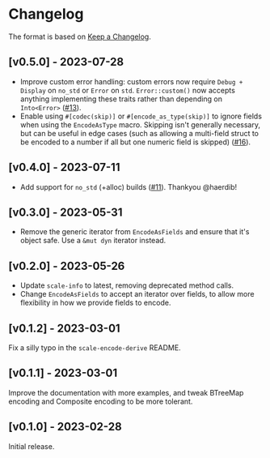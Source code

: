 # Changelog

The format is based on [Keep a Changelog].

[Keep a Changelog]: http://keepachangelog.com/en/1.0.0/

## [v0.5.0] - 2023-07-28

- Improve custom error handling: custom errors now require `Debug + Display` on `no_std` or `Error` on `std`.
  `Error::custom()` now accepts anything implementing these traits rather than depending on `Into<Error>`
  ([#13](https://github.com/paritytech/scale-encode/pull/13)).
- Enable using `#[codec(skip)]` or `#[encode_as_type(skip)]` to ignore fields when using the `EncodeAsType` macro.
  Skipping isn't generally necessary, but can be useful in edge cases (such as allowing a multi-field struct to be
  encoded to a number if all but one numeric field is skipped) ([#16](https://github.com/paritytech/scale-encode/pull/16)).

## [v0.4.0] - 2023-07-11

- Add support for `no_std` (+alloc) builds ([#11](https://github.com/paritytech/scale-encode/pull/11)). Thankyou @haerdib!

## [v0.3.0] - 2023-05-31

- Remove the generic iterator from `EncodeAsFields` and ensure that it's object safe. Use a `&mut dyn` iterator instead.

## [v0.2.0] - 2023-05-26

- Update `scale-info` to latest, removing deprecated method calls.
- Change `EncodeAsFields` to accept an iterator over fields, to allow more flexibility in how we provide fields to encode.

## [v0.1.2] - 2023-03-01

Fix a silly typo in the `scale-encode-derive` README.

## [v0.1.1] - 2023-03-01

Improve the documentation with more examples, and tweak BTreeMap encoding and Composite encoding to be more tolerant.

## [v0.1.0] - 2023-02-28

Initial release.
